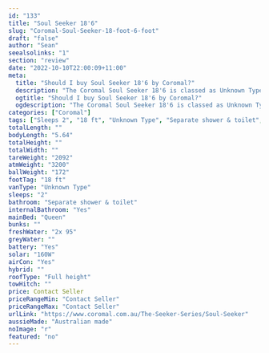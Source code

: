```yaml
---
id: "133"
title: "Soul Seeker 18'6"
slug: "Coromal-Soul-Seeker-18-foot-6-foot"
draft: "false"
author: "Sean"
seealsolinks: "1"
section: "review"
date: "2022-10-10T22:00:09+11:00"
meta:
  title: "Should I buy Soul Seeker 18'6 by Coromal?"
  description: "The Coromal Soul Seeker 18'6 is classed as Unknown Type, and sleeps 2 people. It is Australian made and comes in at 18 ft. It generally has Separate shower & toilet."
  ogtitle: "Should I buy Soul Seeker 18'6 by Coromal?"
  ogdescription: "The Coromal Soul Seeker 18'6 is classed as Unknown Type, and sleeps 2 people. It is Australian made and comes in at 18 ft. It generally has Separate shower & toilet."
categories: ["Coromal"]
tags: ["Sleeps 2", "18 ft", "Unknown Type", "Separate shower & toilet", "Full height", "Price Unknown", "Australian made"]
totalLength: ""
bodyLength: "5.64"
totalHeight: ""
totalWidth: ""
tareWeight: "2092"
atmWeight: "3200"
ballWeight: "172"
footTag: "18 ft"
vanType: "Unknown Type"
sleeps: "2"
bathroom: "Separate shower & toilet"
internalBathroom: "Yes"
mainBed: "Queen"
bunks: ""
freshWater: "2x 95"
greyWater: ""
battery: "Yes"
solar: "160W"
airCon: "Yes"
hybrid: ""
roofType: "Full height"
towHitch: ""
price: Contact Seller
priceRangeMin: "Contact Seller"
priceRangeMax: "Contact Seller"
urlLink: "https://www.coromal.com.au/The-Seeker-Series/Soul-Seeker"
aussieMade: "Australian made"
noImage: "r"
featured: "no"
---
```

